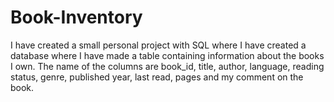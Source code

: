 # Book-Inventory
I have created a small personal project with SQL where I have created a database where I have made a table containing information about the books I own. The name of the columns are book_id, title, author, language, reading status, genre, published year, last read, pages and  my comment on the book. 
